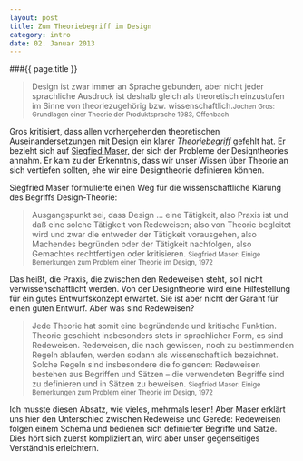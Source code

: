 ```yaml
---
layout: post
title: Zum Theoriebegriff im Design
category: intro
date: 02. Januar 2013
---
```


###{{ page.title }}
> Design ist zwar immer an Sprache gebunden, aber nicht jeder sprachliche Ausdruck ist deshalb gleich als theoretisch einzustufen im Sinne von theoriezugehörig bzw. wissenschaftlich.<small>Jochen Gros: Grundlagen einer Theorie der Produktsprache 1983, Offenbach</small>


Gros kritisiert, dass allen vorhergehenden theoretischen Auseinandersetzungen mit Design ein klarer _Theoriebegriff_ gefehlt hat. Er bezieht sich auf [Siegfied Maser](http://de.wikipedia.org/wiki/Siegfried_Maser), der sich der Probleme der Designtheories annahm. Er kam zu der Erkenntnis, dass wir unser Wissen über Theorie an sich vertiefen sollten, ehe wir eine Designtheorie definieren können.

Siegfried Maser formulierte einen Weg für die wissenschaftliche Klärung des Begriffs Design-Theorie:
> Ausgangspunkt sei, dass Design … eine Tätigkeit, also Praxis ist und daß eine solche Tätigkeit von Redeweisen; also von Theorie begleitet wird und zwar die entweder der Tätigkeit vorausgehen, also Machendes begründen oder der Tätigkeit nachfolgen, also Gemachtes rechtfertigen oder kritisieren. <small>Siegfried Maser: Einige Bemerkungen zum Problem einer Theorie im Design, 1972</small>

Das heißt, die Praxis, die zwischen den Redeweisen steht, soll nicht verwissenschaftlicht werden. Von der Designtheorie wird eine Hilfestellung für ein gutes Entwurfskonzept erwartet. Sie ist aber nicht der Garant für einen guten Entwurf. Aber was sind Redeweisen?

> Jede Theorie hat somit eine begründende und kritische Funktion. Theorie geschieht insbesonders stets in sprachlicher Form, es sind Redeweisen. Redeweisen, die nach gewissen, noch zu bestimmenden Regeln ablaufen, werden sodann als wissenschaftlich bezeichnet. Solche Regeln sind insbesondere die folgenden: Redeweisen bestehen aus Begriffen und Sätzen – die verwendeten Begriffe sind zu definieren und in Sätzen zu beweisen. <small>Siegfried Maser: Einige Bemerkungen zum Problem einer Theorie im Design, 1972</small>

Ich musste diesen Absatz, wie vieles, mehrmals lesen! Aber Maser erklärt uns hier den Unterschied zwischen Redeweise und Gerede: Redeweisen folgen einem Schema und bedienen sich definierter Begriffe und Sätze. Dies hört sich zuerst kompliziert an, wird aber unser gegenseitiges Verständnis erleichtern.
